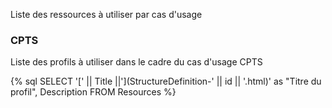 Liste des ressources à utiliser par cas d'usage


### CPTS

Liste des profils à utiliser dans le cadre du cas d'usage CPTS

{% sql SELECT '[' || Title ||'](StructureDefinition-' || id || '.html)' as "Titre du profil", Description FROM Resources %}

<!-- like "%Profil%" rajouté car induit une erreur si vide -->